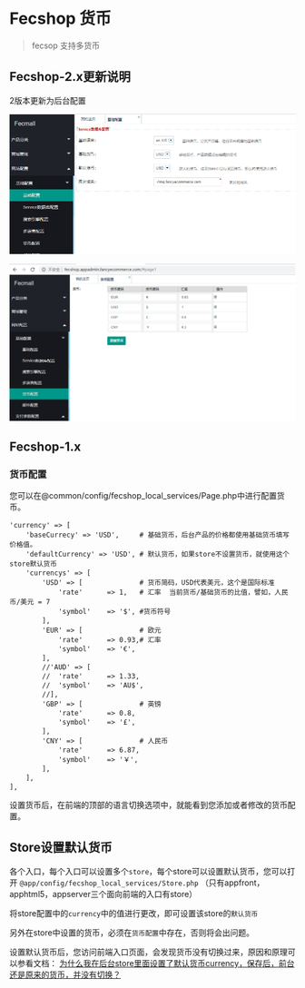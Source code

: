 Fecshop 货币  
=============

> fecsop 支持多货币


Fecshop-2.x更新说明
-------------

2版本更新为后台配置

![xx](images/as3.png)

![xx](images/as2.png)


Fecshop-1.x
-------------

### 货币配置


您可以在@common/config/fecshop_local_services/Page.php中进行配置货币。

```
'currency' => [
	'baseCurrecy' => 'USD',  	# 基础货币，后台产品的价格都使用基础货币填写价格值。
	'defaultCurrency' => 'USD', # 默认货币，如果store不设置货币，就使用这个store默认货币
	'currencys' => [
		'USD' => [  			# 货币简码，USD代表美元，这个是国际标准
			'rate' 		=> 1, 	# 汇率  当前货币/基础货币的比值，譬如，人民币/美元 = 7
			'symbol' 	=> '$', #货币符号
		],
		'EUR' => [  			# 欧元
			'rate' 		=> 0.93,# 汇率
			'symbol' 	=> '€',
		],
		//'AUD' => [
		//	'rate' 		=> 1.33,
		//	'symbol' 	=> 'AU$',
		//],
		'GBP' => [  			# 英镑
			'rate' 		=> 0.8,
			'symbol' 	=> '£',
		],
		'CNY' => [  			# 人民币
			'rate' 		=> 6.87,
			'symbol' 	=> '￥',
		],
	],
],
```

设置货币后，在前端的顶部的语言切换选项中，就能看到您添加或者修改的货币配置。




Store设置默认货币
---------------

各个入口，每个入口可以设置多个`store`，每个store可以设置默认货币，您可以打开
`@app/config/fecshop_local_services/Store.php` （只有appfront，apphtml5，appserver三个面向前端的入口有store）


将store配置中的`currency`中的值进行更改，即可设置该store的`默认货币`

另外在store中设置的货币，必须在`货币配置`中存在，否则将会出问题。

设置默认货币后，您访问前端入口页面，会发现货币没有切换过来，原因和原理可以参看文档：
[为什么我在后台store里面设置了默认货币currency，保存后，前台还是原来的货币，并没有切换？](http://www.fecshop.com/topic/819)










